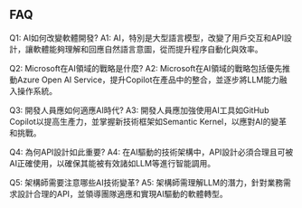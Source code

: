 ## FAQ
Q1: AI如何改變軟體開發?
A1: AI，特別是大型語言模型，改變了用戶交互和API設計，讓軟體能夠理解和回應自然語言意圖，從而提升程序自動化與效率。

Q2: Microsoft在AI領域的戰略是什麼?
A2: Microsoft在AI領域的戰略包括優先推動Azure Open AI Service，提升Copilot在產品中的整合，並逐步將LLM能力融入操作系統。

Q3: 開發人員應如何適應AI時代?
A3: 開發人員應加強使用AI工具如GitHub Copilot以提高生產力，並掌握新技術框架如Semantic Kernel，以應對AI的變革和挑戰。

Q4: 為何API設計如此重要?
A4: 在AI驅動的技術架構中，API設計必須合理且可被AI正確使用，以確保其能被有效諸如LLM等進行智能調用。

Q5: 架構師需要注意哪些AI技術變革?
A5: 架構師需理解LLM的潛力，針對業務需求設計合理的API，並領導團隊適應和實現AI驅動的軟體轉型。
